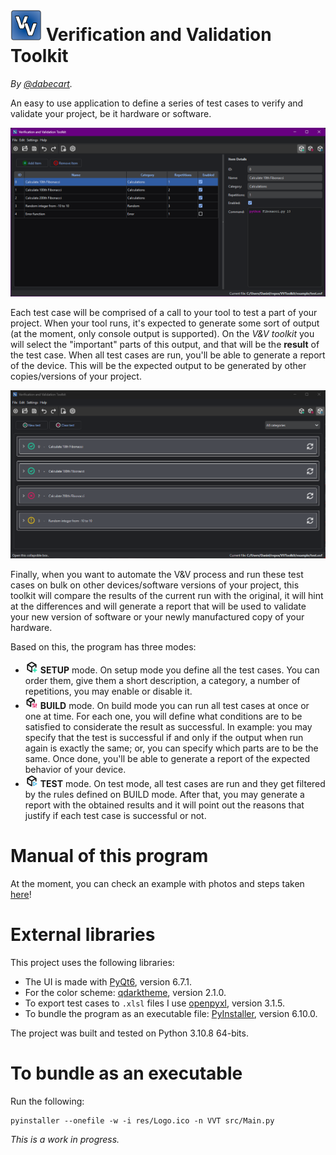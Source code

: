 # <img src="res/creationFiles/Logo.png" width="50"/> Verification and Validation Toolkit 

*By [@dabecart](https://www.dabecart.net/en/).*

An easy to use application to define a series of test cases to verify and validate your project, be it hardware or software. 

![](example/images/setupMode.png)

Each test case will be comprised of a call to your tool to test a part of your project. When your tool runs, it's expected to generate some sort of output (at the moment, only console output is supported). On the *V&V toolkit* you will select the "important" parts of this output, and that will be the **result** of the test case. When all test cases are run, you'll be able to generate a report of the device. This will be the expected output to be generated by other copies/versions of your project.

![](example/images/testWindow3.png)

Finally, when you want to automate the V&V process and run these test cases on bulk on other devices/software versions of your project, this toolkit will compare the results of the current run with the original, it will hint at the differences and will generate a report that will be used to validate your new version of software or your newly manufactured copy of your hardware.

Based on this, the program has three modes:

- <img src="example/images/mode-setup.png" width="20"/> **SETUP** mode. On setup mode you define all the test cases. You can order them, give them a short description, a category, a number of repetitions, you may enable or disable it.
- <img src="example/images/mode-build.png" width="20"/> **BUILD** mode. On build mode you can run all test cases at once or one at time. For each one, you will define what conditions are to be satisfied to considerate the result as successful. In example: you may specify that the test is successful if and only if the output when run again is exactly the same; or, you can specify which parts are to be the same. Once done, you'll be able to generate a report of the expected behavior of your device.
- <img src="example/images/mode-test.png" width="20"/> **TEST** mode. On test mode, all test cases are run and they get filtered by the rules defined on BUILD mode. After that, you may generate a report with the obtained results and it will point out the reasons that justify if each test case is successful or not.

# Manual of this program

At the moment, you can check an example with photos and steps taken [here](example/)!

# External libraries

This project uses the following libraries:

- The UI is made with [PyQt6](https://pypi.org/project/PyQt6/), version 6.7.1.
- For the color scheme: [qdarktheme](https://pyqtdarktheme.readthedocs.io/en/stable/), version 2.1.0.
- To export test cases to `.xlsl` files I use [openpyxl](https://openpyxl.readthedocs.io/en/stable/), version 3.1.5.
- To bundle the program as an executable file: [PyInstaller](https://pyinstaller.org/en/stable/), version 6.10.0.

The project was built and tested on Python 3.10.8 64-bits.

# To bundle as an executable

Run the following: 

```
pyinstaller --onefile -w -i res/Logo.ico -n VVT src/Main.py
```

*This is a work in progress.*